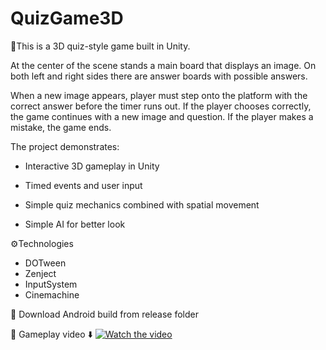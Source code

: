 # QuizGame3D
 
📃This is a 3D quiz-style game built in Unity.

At the center of the scene stands a main board that displays an image.
On both left and right sides there are answer boards with possible answers.

When a new image appears, player must step onto the platform with the correct answer before the timer runs out.
If the player chooses correctly, the game continues with a new image and question.
If the player makes a mistake, the game ends.

The project demonstrates:

* Interactive 3D gameplay in Unity

* Timed events and user input

* Simple quiz mechanics combined with spatial movement

* Simple AI for better look

⚙️Technologies

* DOTween 
* Zenject
* InputSystem
* Cinemachine

💾 Download Android build from release folder

🎥 Gameplay video ⬇️ 
 [![Watch the video](https://t3.ftcdn.net/jpg/02/90/39/00/360_F_290390054_92MXhhVdHu46JuZnl3xK9e7w2jlv33O3.jpg)](https://www.youtube.com/watch?v=uAsnT4lPwuc)